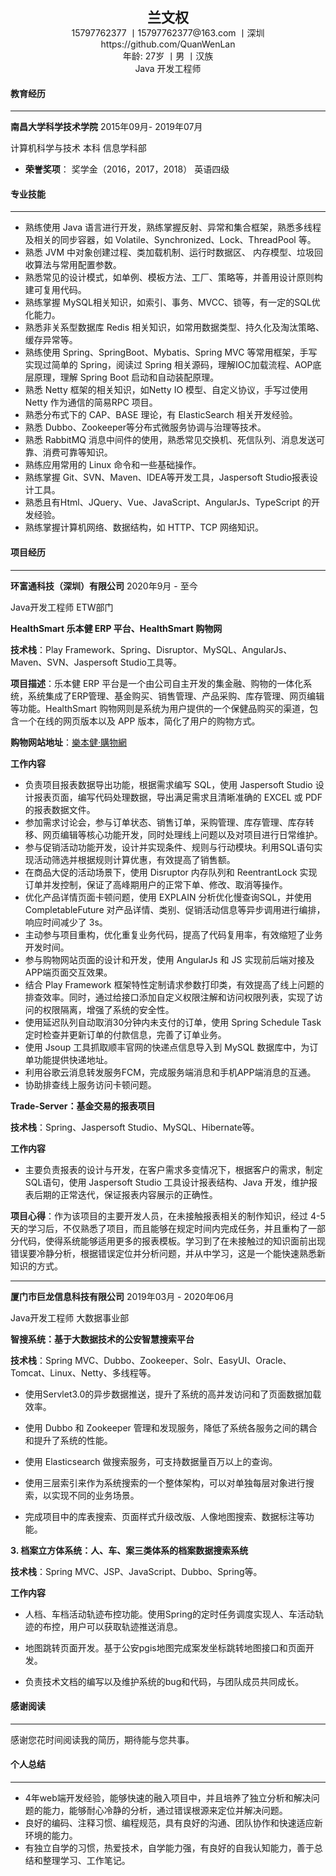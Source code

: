 <div align = "center" style="font-size:22px;font-weight:bold;">兰文权</div>
<div align = "center" >15797762377 丨15797762377@163.com 丨深圳 </div>
<div align = "center">https://github.com/QuanWenLan  </div>
<div align = "center">年龄: 27岁 丨男 丨汉族 </div>
<div align = "center">Java 开发工程师</div>

#### **教育经历**

---

**南昌大学科学技术学院**																																					 2015年09月- 2019年07月

计算机科学与技术      本科  信息学科部

- **荣誉奖项**：  奖学金（2016，2017，2018）  英语四级

#### **专业技能**

***

- 熟练使用 Java 语言进行开发，熟练掌握反射、异常和集合框架，熟悉多线程及相关的同步容器，如 Volatile、Synchronized、Lock、ThreadPool 等。
- 熟悉 JVM 中对象创建过程、类加载机制、运行时数据区、 内存模型、垃圾回收算法与常用配置参数。
- 熟悉常见的设计模式，如单例、模板方法、工厂、策略等，并善用设计原则构建可复用代码。
- 熟练掌握 MySQL相关知识，如索引、事务、MVCC、锁等，有一定的SQL优化能力。
- 熟悉非关系型数据库 Redis 相关知识，如常用数据类型、持久化及淘汰策略、缓存异常等。
- 熟练使用 Spring、SpringBoot、Mybatis、Spring MVC 等常用框架，手写实现过简单的 Spring，阅读过 Spring 相关源码，理解IOC加载流程、AOP底层原理，理解 Spring Boot 启动和自动装配原理。
- 熟悉 Netty 框架的相关知识，如Netty IO 模型、自定义协议，手写过使用 Netty 作为通信的简易RPC 项目。
- 熟悉分布式下的 CAP、BASE 理论，有 ElasticSearch 相关开发经验。
- 熟悉 Dubbo、Zookeeper等分布式微服务协调与治理等技术。
- 熟悉 RabbitMQ 消息中间件的使用，熟悉常见交换机、死信队列、消息发送可靠、消费可靠等知识。
- 熟练应用常用的 Linux 命令和一些基础操作。
- 熟练掌握 Git、SVN、Maven、IDEA等开发工具，Jaspersoft Studio报表设计工具。
- 熟悉且有Html、JQuery、Vue、JavaScript、AngularJs、TypeScript 的开发经验。
- 熟练掌握计算机网络、数据结构，如 HTTP、TCP 网络知识。

#### 项目经历

---

**环富通科技（深圳）有限公司**  																																					 2020年9月 - 至今

Java开发工程师   ETW部门

**HealthSmart 乐本健 ERP 平台、HealthSmart 购物网**

**技术栈**：Play Framework、Spring、Disruptor、MySQL、AngularJs、Maven、SVN、Jaspersoft Studio工具等。

**项目描述**：乐本健 ERP 平台是一个由公司自主开发的集金融、购物的一体化系统，系统集成了ERP管理、基金购买、销售管理、产品采购、库存管理、网页编辑等功能。HealthSmart 购物网则是系统为用户提供的一个保健品购买的渠道，包含一个在线的网页版本以及 APP 版本，简化了用户的购物方式。

**购物网站地址**：[樂本健·購物網](https://www.healthsmart.com.hk/hs-home/#!/link/home)

**工作内容**

- 负责项目报表数据导出功能，根据需求编写 SQL，使用 Jaspersoft Studio 设计报表页面，编写代码处理数据，导出满足需求且清晰准确的 EXCEL 或 PDF 的报表数据文件。
- 参加需求讨论会，参与订单状态、销售订单，采购管理、库存管理、库存转移、网页编辑等核心功能开发，同时处理线上问题以及对项目进行日常维护。
- 参与促销活动功能开发，设计并实现条件、规则与行动模块。利用SQL语句实现活动筛选并根据规则计算优惠，有效提高了销售额。
- 在商品大促的活动场景下，使用 Disruptor 内存队列和 ReentrantLock 实现订单并发控制，保证了高峰期用户的正常下单、修改、取消等操作。
- 优化产品详情页面卡顿问题，使用 EXPLAIN 分析优化慢查询SQL，并使用 CompletableFuture 对产品详情、类别、促销活动信息等异步调用进行编排，响应时间减少了 3s。
- 主动参与项目重构，优化重复业务代码，提高了代码复用率，有效缩短了业务开发时间。
- 参与购物网站页面的设计和开发，使用 AngularJs 和 JS 实现前后端对接及APP端页面交互效果。
- 结合 Play Framework 框架特性定制请求参数打印类，有效提高了线上问题的排查效率。同时，通过给接口添加自定义权限注解和访问权限列表，实现了访问的权限隔离，增强了系统的安全性。
- 使用延迟队列自动取消30分钟内未支付的订单，使用 Spring Schedule Task 定时检查并更新订单的付款信息，完善了订单业务。
- 使用 Jsoup 工具抓取顺丰官网的快递点信息导入到 MySQL 数据库中，为订单功能提供快递地址。
- 利用谷歌云消息转发服务FCM，完成服务端消息和手机APP端消息的互通。
- 协助排查线上服务访问卡顿问题。

**Trade-Server：基金交易的报表项目**

**技术栈**：Spring、Jaspersoft Studio、MySQL、Hibernate等。

**工作内容**

- 主要负责报表的设计与开发，在客户需求多变情况下，根据客户的需求，制定SQL语句，使用 Jaspersoft Studio 工具设计报表结构、Java 开发，维护报表后期的正常迭代，保证报表内容展示的正确性。

**项目心得**：作为该项目的主要开发人员，在未接触报表相关的制作知识，经过 4-5 天的学习后，不仅熟悉了项目，而且能够在规定时间内完成任务，并且重构了一部分代码，使得系统能够适用更多的报表模板。学习到了在未接触过的知识面前出现错误要冷静分析，根据错误定位并分析问题，并从中学习，这是一个能快速熟悉新知识的方式。

***

**厦门市巨龙信息科技有限公司**																														                 2019年03月 - 2020年06月

Java开发工程师  大数据事业部 

**智搜系统：基于大数据技术的公安智慧搜索平台** 

**技术栈**：Spring MVC、Dubbo、Zookeeper、Solr、EasyUI、Oracle、Tomcat、Linux、Netty、多线程等。

- 使用Servlet3.0的异步数据推送，提升了系统的高并发访问和了页面数据加载效率。 

- 使用 Dubbo 和 Zookeeper 管理和发现服务，降低了系统各服务之间的耦合和提升了系统的性能。 

- 使用 Elasticsearch 做搜索服务，可支持数据量百万以上的查询。

- 使用三层索引来作为系统搜索的一个整体架构，可以对单独每层对象进行搜索，以实现不同的业务场景。 

- 完成项目中的库表搜索、页面样式升级改版、人像地图搜索、数据标注等功能。 

**3. 档案立方体系统：人、车、案三类体系的档案数据搜索系统** 

**技术栈**：Spring MVC、JSP、JavaScript、Dubbo、Spring等。

**工作内容**

- 人档、车档活动轨迹布控功能。使用Spring的定时任务调度实现人、车活动轨迹的布控，用户可以获取轨迹推送消息。 

- 地图跳转页面开发。基于公安pgis地图完成案发坐标跳转地图接口和页面开发。 

- 负责技术文档的编写以及维护系统的bug和代码，与团队成员共同成长。 

#### **感谢阅读**

---

感谢您花时间阅读我的简历，期待能与您共事。

#### 个人总结

***

- 4年web端开发经验，能够快速的融入项目中，并且培养了独立分析和解决问题的能力，能够耐心冷静的分析，通过错误根源来定位并解决问题。
- 良好的编码、注释习惯、编程规范，具有良好的沟通、团队协作和快速适应新环境的能力。
- 有独立自学的习惯，热爱技术，自学能力强，有良好的自我认知能力，善于总结和整理学习、工作笔记。

